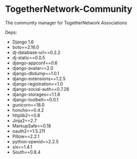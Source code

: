 TogetherNetwork-Community
=========================

The community manager for TogetherNetwork Associations

Deps:
- Django 1.6
- boto==2.16.0
- dj-database-url==0.2.2
- dj-static==0.0.5
- django-appconf==0.6
- django-avatar==2.0
- django-dbdump==1.0.1
- django-extensions==1.2.5
- django-registration==1.0
- django-social-auth==0.7.28
- django-storages==1.1.8
- django-toolbelt==0.0.1
- gunicorn==18.0
- honcho==0.4.2
- httplib2==0.8
- Jinja2==2.7
- MarkupSafe==0.18
- oauth2==1.5.211
- Pillow==2.2.1
- python-openid==2.2.5
- six==1.4.1
- South==0.8.4
